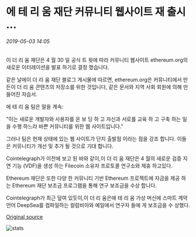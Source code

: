 # 에 테 리 움 재단 커뮤니티 웹사이트 재 출시 ...

###### 2019-05-03 14:05

이 더 리 움 재단은 4 월 30 일 공식 트 윗에 따라 커뮤니티 웹사이트 ethereum.org의 새로운 이터레이션을 발표 하기로 결정 했습니다.

같은 날에이 더 리 움 재단 블로그 게시물에 따르면, ethereum.org은 커뮤니티에서 만든이 더 리 움 콘텐츠의 저장소를 위한 것입니다, 같은 문서와 지역 사회 회원에 의해 만들어진 자습서.

에 테 리 움 팀은 말을 계속:

"이는 새로운 개발자와 사용자를 온 보 딩 하 고 자신과 서로를 교육 하 고 구축 하는 일을 수행 하느라 바쁜 커뮤니티를 위한 웹 사이트입니다."

그러나 팀은 현재 상태에 있는 웹 사이트가 단지 출발점 이라는 점을 강조 합니다. 이들은 커뮤니티가 개선 및 추가 될 것으로 기대 합니다.

Cointelegraph가 이전에 보고 된 바와 같이,이 더 리 움 재단은 4 월의 새로운 검증 지연 기능 (VDF)을 생성 하는 Filecoin 소유자 프로토콜 연구소와 제휴 하고있다.

Ethereum 재단은 또한 다양 한 커뮤니티 기반 Ethereum 프로젝트에 자금을 제공 하는 Ethereum 재단 보조금 프로그램을 통해 연구 보조금을 수상 합니다.

Cointelegraph가 최근 덮여 있듯이,이 더 리 움은에 테 리 움 가상 머신에 스마트 계약 언어 DeepSea를 컴파일하는 컬럼비아와 예일에서 연구자 들에 게 보조금을 수 상했다.

[Original source](https://cointelegraph.com/news/ethereum-foundation-re-releases-community-website)

![stats](https://c.statcounter.com/11760860/0/a89fa40b/1/ "stats")